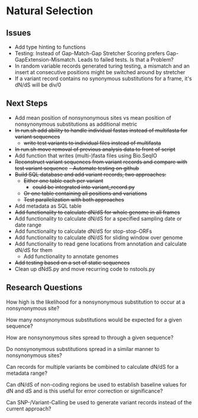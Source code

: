 # Natural Selection
## Issues
- Add type hinting to functions
- Testing: Instead of Gap-Match-Gap Stretcher Scoring prefers Gap-GapExtension-Mismatch. Leads to failed tests. Is that a Problem?
- In random variable records generated turing testing, a mismatch and an insert at consecutive positions might be switched around by stretcher
- If a variant record contains no synonymous substitutions for a frame, it's dN/dS will be div/0

## Next Steps
- Add mean position of nonsynonymous sites vs mean position of nonsynonymous substitutions as additional metric
- <del>In run.sh add ability to handle individual fastas instead of multifasta for variant sequences</del>
    - <del>write test variants to individual files instead of multifasta</del>
- <del>In run.sh move removal of previous analysis data to front of script</del>
- Add function that writes (multi-)fasta files using Bio.SeqIO
- <del>Reconstruct variant sequences from variant records and compare with test variant sequence</del>
    <del>- Automate testing on github</del>
- <del>Build SQL database and add variant records, two approaches:</del>
   - <del>Either one table each per variant</del>
      - <del>could be integrated into variant_record.py</del>
    - <del>Or one table containing all positions and variations</del>
    - <del>Test parallelization with both approaches</del>
- Add metadata as SQL table
- <del>Add functionality to calculate dN/dS for whole genome in all frames</del>
- Add functionality to calculate dN/dS for a specified sampling date or date range
- Add functionality to calculate dN/dS for stop-stop-ORFs
- Add functionality to calculate dN/dS for sliding window over genome
- Add functionality to read gene locations from annotation and calculate dN/dS for them
    - Add functionality to annotate genomes
- <del>Add testing based on a set of static sequences</del>
- Clean up dNdS.py and move recurring code to nstools.py

## Research Questions
How high is the likelihood for a nonsynonymous substitution to occur at a nonsynonymous site?

How many nonsynonymous substitutions would be expected for a given sequence?

How are nonsynonymous sites spread to through a given sequence?

Do nonsynonymous substitutions spread in a similar manner to nonsynonymous sites?

Can records for multiple variants be combined to calculate dN/dS for a metadata range?

Can dN/dS of non-coding regions be used to establish baseline values for dN and dS and is this useful for error correction or significance?

Can SNP-/Variant-Calling be used to generate variant records instead of the current approach?
